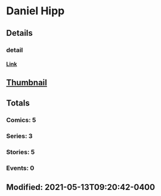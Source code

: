 # Daniel  Hipp 
## Details
### detail
#### [Link](http://marvel.com/comics/creators/13666/daniel_hipp?utm_campaign=apiRef&utm_source=225578a89fc76f3d20fbffda5d17a88d)
## [Thumbnail](http://i.annihil.us/u/prod/marvel/i/mg/b/40/image_not_available.jpg)
## Totals
### Comics: 5
### Series: 3
### Stories: 5
### Events: 0
## Modified: 2021-05-13T09:20:42-0400